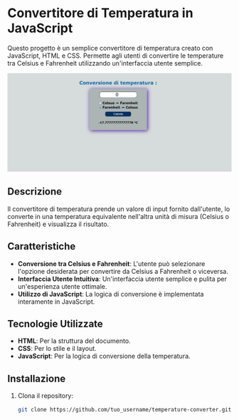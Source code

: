 # Convertitore di Temperatura in JavaScript

Questo progetto è un semplice convertitore di temperatura creato con JavaScript, HTML e CSS. Permette agli utenti di convertire le temperature tra Celsius e Fahrenheit utilizzando un'interfaccia utente semplice.

![Temperature Converter Preview](Convezione_temperatura.png)

## Descrizione

Il convertitore di temperatura prende un valore di input fornito dall'utente, lo converte in una temperatura equivalente nell'altra unità di misura (Celsius o Fahrenheit) e visualizza il risultato.

## Caratteristiche

- **Conversione tra Celsius e Fahrenheit**: L'utente può selezionare l'opzione desiderata per convertire da Celsius a Fahrenheit o viceversa.
- **Interfaccia Utente Intuitiva**: Un'interfaccia utente semplice e pulita per un'esperienza utente ottimale.
- **Utilizzo di JavaScript**: La logica di conversione è implementata interamente in JavaScript.

## Tecnologie Utilizzate

- **HTML**: Per la struttura del documento.
- **CSS**: Per lo stile e il layout.
- **JavaScript**: Per la logica di conversione della temperatura.

## Installazione

1. Clona il repository:
   ```sh
   git clone https://github.com/tuo_username/temperature-converter.git
